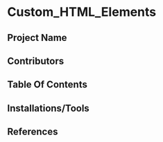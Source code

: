 # Custom_HTML_Elements

## Project Name 




## Contributors 




## Table Of Contents 





## Installations/Tools 




## References 









